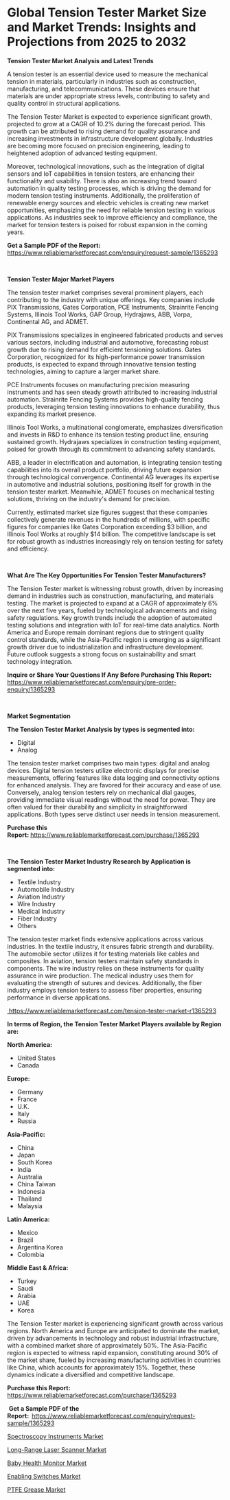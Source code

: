 <p><h1>Global Tension Tester Market Size and Market Trends: Insights and Projections from 2025 to 2032</h1></p><p><strong>Tension Tester Market Analysis and Latest Trends</strong></p>
<p><p>A tension tester is an essential device used to measure the mechanical tension in materials, particularly in industries such as construction, manufacturing, and telecommunications. These devices ensure that materials are under appropriate stress levels, contributing to safety and quality control in structural applications.</p><p>The Tension Tester Market is expected to experience significant growth, projected to grow at a CAGR of 10.2% during the forecast period. This growth can be attributed to rising demand for quality assurance and increasing investments in infrastructure development globally. Industries are becoming more focused on precision engineering, leading to heightened adoption of advanced testing equipment.</p><p>Moreover, technological innovations, such as the integration of digital sensors and IoT capabilities in tension testers, are enhancing their functionality and usability. There is also an increasing trend toward automation in quality testing processes, which is driving the demand for modern tension testing instruments. Additionally, the proliferation of renewable energy sources and electric vehicles is creating new market opportunities, emphasizing the need for reliable tension testing in various applications. As industries seek to improve efficiency and compliance, the market for tension testers is poised for robust expansion in the coming years.</p></p>
<p><strong>Get a Sample PDF of the Report:&nbsp;</strong> <a href="https://www.reliablemarketforecast.com/enquiry/request-sample/1365293?utm_campaign=1897&utm_medium=2&utm_source=Github&utm_content=ia&utm_term=22032025&utm_id=tension-tester">https://www.reliablemarketforecast.com/enquiry/request-sample/1365293</a></p>
<p>&nbsp;</p>
<p><strong>Tension Tester Major Market Players</strong></p>
<p><p>The tension tester market comprises several prominent players, each contributing to the industry with unique offerings. Key companies include PIX Transmissions, Gates Corporation, PCE Instruments, Strainrite Fencing Systems, Illinois Tool Works, GAP Group, Hydrajaws, ABB, Vorpa, Continental AG, and ADMET. </p><p>PIX Transmissions specializes in engineered fabricated products and serves various sectors, including industrial and automotive, forecasting robust growth due to rising demand for efficient tensioning solutions. Gates Corporation, recognized for its high-performance power transmission products, is expected to expand through innovative tension testing technologies, aiming to capture a larger market share.</p><p>PCE Instruments focuses on manufacturing precision measuring instruments and has seen steady growth attributed to increasing industrial automation. Strainrite Fencing Systems provides high-quality fencing products, leveraging tension testing innovations to enhance durability, thus expanding its market presence.</p><p>Illinois Tool Works, a multinational conglomerate, emphasizes diversification and invests in R&D to enhance its tension testing product line, ensuring sustained growth. Hydrajaws specializes in construction testing equipment, poised for growth through its commitment to advancing safety standards. </p><p>ABB, a leader in electrification and automation, is integrating tension testing capabilities into its overall product portfolio, driving future expansion through technological convergence. Continental AG leverages its expertise in automotive and industrial solutions, positioning itself for growth in the tension tester market. Meanwhile, ADMET focuses on mechanical testing solutions, thriving on the industry's demand for precision.</p><p>Currently, estimated market size figures suggest that these companies collectively generate revenues in the hundreds of millions, with specific figures for companies like Gates Corporation exceeding $3 billion, and Illinois Tool Works at roughly $14 billion. The competitive landscape is set for robust growth as industries increasingly rely on tension testing for safety and efficiency.</p></p>
<p>&nbsp;</p>
<p><strong>What Are The Key Opportunities For Tension Tester Manufacturers?</strong></p>
<p><p>The Tension Tester market is witnessing robust growth, driven by increasing demand in industries such as construction, manufacturing, and materials testing. The market is projected to expand at a CAGR of approximately 6% over the next five years, fueled by technological advancements and rising safety regulations. Key growth trends include the adoption of automated testing solutions and integration with IoT for real-time data analytics. North America and Europe remain dominant regions due to stringent quality control standards, while the Asia-Pacific region is emerging as a significant growth driver due to industrialization and infrastructure development. Future outlook suggests a strong focus on sustainability and smart technology integration.</p></p>
<p><strong>Inquire or Share Your Questions If Any Before Purchasing This Report:</strong> <a href="https://www.reliablemarketforecast.com/enquiry/pre-order-enquiry/1365293?utm_campaign=1897&utm_medium=2&utm_source=Github&utm_content=ia&utm_term=22032025&utm_id=tension-tester">https://www.reliablemarketforecast.com/enquiry/pre-order-enquiry/1365293</a></p>
<p>&nbsp;</p>
<p><strong>Market Segmentation</strong></p>
<p><strong>The Tension Tester Market Analysis by types is segmented into:</strong></p>
<p><ul><li>Digital</li><li>Analog</li></ul></p>
<p><p>The tension tester market comprises two main types: digital and analog devices. Digital tension testers utilize electronic displays for precise measurements, offering features like data logging and connectivity options for enhanced analysis. They are favored for their accuracy and ease of use. Conversely, analog tension testers rely on mechanical dial gauges, providing immediate visual readings without the need for power. They are often valued for their durability and simplicity in straightforward applications. Both types serve distinct user needs in tension measurement.</p></p>
<p><strong>Purchase this Report:&nbsp;</strong><a href="https://www.reliablemarketforecast.com/purchase/1365293?utm_campaign=1897&utm_medium=2&utm_source=Github&utm_content=ia&utm_term=22032025&utm_id=tension-tester">https://www.reliablemarketforecast.com/purchase/1365293</a></p>
<p>&nbsp;</p>
<p><strong>The Tension Tester Market Industry Research by Application is segmented into:</strong></p>
<p><ul><li>Textile Industry</li><li>Automobile Industry</li><li>Aviation Industry</li><li>Wire Industry</li><li>Medical Industry</li><li>Fiber Industry</li><li>Others</li></ul></p>
<p><p>The tension tester market finds extensive applications across various industries. In the textile industry, it ensures fabric strength and durability. The automobile sector utilizes it for testing materials like cables and composites. In aviation, tension testers maintain safety standards in components. The wire industry relies on these instruments for quality assurance in wire production. The medical industry uses them for evaluating the strength of sutures and devices. Additionally, the fiber industry employs tension testers to assess fiber properties, ensuring performance in diverse applications.</p></p>
<p><a href="https://www.reliablemarketforecast.com/tension-tester-market-r1365293?utm_campaign=1897&utm_medium=2&utm_source=Github&utm_content=ia&utm_term=22032025&utm_id=tension-tester">&nbsp;https://www.reliablemarketforecast.com/tension-tester-market-r1365293</a></p>
<p><strong>In terms of Region, the Tension Tester Market Players available by Region are:</strong></p>
<p>
    <p> <strong> North America: </strong>
        <ul>
            <li>United States</li>
            <li>Canada</li>
        </ul>
        </p> 
    <p> <strong> Europe: </strong>
        <ul>
            <li>Germany</li>
            <li>France</li>
            <li>U.K.</li>
            <li>Italy</li>
            <li>Russia</li>
        </ul>
        </p> 
    <p> <strong> Asia-Pacific: </strong>
        <ul>
            <li>China</li>
            <li>Japan</li>
            <li>South Korea</li>
            <li>India</li>
            <li>Australia</li>
            <li>China Taiwan</li>
            <li>Indonesia</li>
            <li>Thailand</li>
            <li>Malaysia</li>
        </ul>
        </p> 
    <p> <strong> Latin America: </strong>
        <ul>
            <li>Mexico</li>
            <li>Brazil</li>
            <li>Argentina Korea</li>
            <li>Colombia</li>
        </ul>
        </p> 
    <p> <strong> Middle East & Africa: </strong>
        <ul>
            <li>Turkey</li>
            <li>Saudi</li>
            <li>Arabia</li>
            <li>UAE</li>
            <li>Korea</li>
        </ul>
    </p>
    </p>
<p><p>The Tension Tester market is experiencing significant growth across various regions. North America and Europe are anticipated to dominate the market, driven by advancements in technology and robust industrial infrastructure, with a combined market share of approximately 50%. The Asia-Pacific region is expected to witness rapid expansion, constituting around 30% of the market share, fueled by increasing manufacturing activities in countries like China, which accounts for approximately 15%. Together, these dynamics indicate a diversified and competitive landscape.</p></p>
<p><strong>Purchase this Report: </strong><a href="https://www.reliablemarketforecast.com/purchase/1365293?utm_campaign=1897&utm_medium=2&utm_source=Github&utm_content=ia&utm_term=22032025&utm_id=tension-tester">https://www.reliablemarketforecast.com/purchase/1365293</a></p>
<p>&nbsp;<strong>Get a Sample PDF of the Report:&nbsp;&nbsp;</strong><a href="https://www.reliablemarketforecast.com/enquiry/request-sample/1365293?utm_campaign=1897&utm_medium=2&utm_source=Github&utm_content=ia&utm_term=22032025&utm_id=tension-tester">https://www.reliablemarketforecast.com/enquiry/request-sample/1365293</a></p>
<p><strong></strong></p>
<p><p><a href="https://github.com/stvnpukaj10/Market-Research-Report-List-1/blob/main/spectroscopy-instruments-market.md?utm_campaign=1897&utm_medium=2&utm_source=Github&utm_content=ia&utm_term=22032025&utm_id=tension-tester">Spectroscopy Instruments Market</a></p><p><a href="https://github.com/nikkoureta1y/Market-Research-Report-List-1/blob/main/long-range-laser-scanner-market.md?utm_campaign=1897&utm_medium=2&utm_source=Github&utm_content=ia&utm_term=22032025&utm_id=tension-tester">Long-Range Laser Scanner Market</a></p><p><a href="https://github.com/bloggglazaie/Market-Research-Report-List-1/blob/main/baby-health-monitor-market.md?utm_campaign=1897&utm_medium=2&utm_source=Github&utm_content=ia&utm_term=22032025&utm_id=tension-tester">Baby Health Monitor Market</a></p><p><a href="https://github.com/bordzjisela/Market-Research-Report-List-1/blob/main/enabling-switches-market.md?utm_campaign=1897&utm_medium=2&utm_source=Github&utm_content=ia&utm_term=22032025&utm_id=tension-tester">Enabling Switches Market</a></p><p><a href="https://github.com/sakourkishev/Market-Research-Report-List-1/blob/main/ptfe-grease-market.md?utm_campaign=1897&utm_medium=2&utm_source=Github&utm_content=ia&utm_term=22032025&utm_id=tension-tester">PTFE Grease Market</a></p></p>